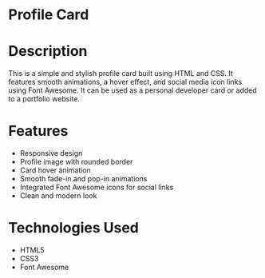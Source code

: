 #  Profile Card 

# Description

This is a simple and stylish profile card built using HTML and CSS. It features smooth animations, a hover effect, and social media icon links using Font Awesome.
It can be used as a personal developer card or added to a portfolio website.


# Features

- Responsive design
- Profile image with rounded border
- Card hover animation
- Smooth fade-in and pop-in animations
- Integrated Font Awesome icons for social links
- Clean and modern look


# Technologies Used

- HTML5
- CSS3
- Font Awesome



